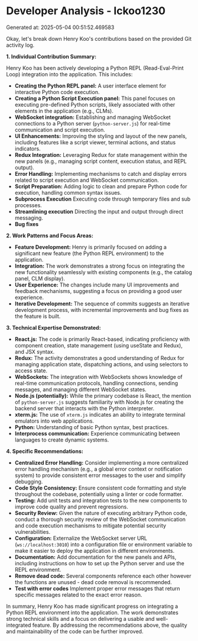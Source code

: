 # Developer Analysis - lckoo1230
Generated at: 2025-05-04 00:51:52.469583

Okay, let's break down Henry Koo's contributions based on the provided Git activity log.

**1. Individual Contribution Summary:**

Henry Koo has been actively developing a Python REPL (Read-Eval-Print Loop) integration into the application. This includes:

*   **Creating the Python REPL panel:**  A user interface element for interactive Python code execution.
*   **Creating a Python Script Execution panel:** This panel focuses on executing pre-defined Python scripts, likely associated with other elements in the application (e.g., CLMs).
*   **WebSocket integration:** Establishing and managing WebSocket connections to a Python server (`python-server.js`) for real-time communication and script execution.
*   **UI Enhancements:** Improving the styling and layout of the new panels, including features like a script viewer, terminal actions, and status indicators.
*   **Redux Integration:** Leveraging Redux for state management within the new panels (e.g., managing script content, execution status, and REPL output).
*   **Error Handling:** Implementing mechanisms to catch and display errors related to script execution and WebSocket communication.
*   **Script Preparation:** Adding logic to clean and prepare Python code for execution, handling common syntax issues.
*  **Subprocess Execution** Executing code through temporary files and sub processes.
*  **Streamlining execution** Directing the input and output through direct messaging.
*  **Bug fixes**

**2. Work Patterns and Focus Areas:**

*   **Feature Development:** Henry is primarily focused on adding a significant new feature (the Python REPL environment) to the application.
*   **Integration:** The work demonstrates a strong focus on integrating the new functionality seamlessly with existing components (e.g., the catalog panel, CLM display).
*   **User Experience:**  The changes include many UI improvements and feedback mechanisms, suggesting a focus on providing a good user experience.
*   **Iterative Development:** The sequence of commits suggests an iterative development process, with incremental improvements and bug fixes as the feature is built.

**3. Technical Expertise Demonstrated:**

*   **React.js:**  The code is primarily React-based, indicating proficiency with component creation, state management (using useState and Redux), and JSX syntax.
*   **Redux:**  The activity demonstrates a good understanding of Redux for managing application state, dispatching actions, and using selectors to access state.
*   **WebSockets:** The integration with WebSockets shows knowledge of real-time communication protocols, handling connections, sending messages, and managing different WebSocket states.
*   **Node.js (potentially):** While the primary codebase is React, the mention of `python-server.js` suggests familiarity with Node.js for creating the backend server that interacts with the Python interpreter.
*   **xterm.js:** The use of `xterm.js` indicates an ability to integrate terminal emulators into web applications.
*   **Python:** Understanding of basic Python syntax, best practices.
*   **Interprocess communication:** Experience communicating between languages to create dynamic systems.

**4. Specific Recommendations:**

*   **Centralized Error Handling:**  Consider implementing a more centralized error handling mechanism (e.g., a global error context or notification system) to provide consistent error messages to the user and simplify debugging.
*   **Code Style Consistency:** Ensure consistent code formatting and style throughout the codebase, potentially using a linter or code formatter.
*   **Testing:** Add unit tests and integration tests to the new components to improve code quality and prevent regressions.
*   **Security Review:**  Given the nature of executing arbitrary Python code, conduct a thorough security review of the WebSocket communication and code execution mechanisms to mitigate potential security vulnerabilities.
*   **Configuration:**  Externalize the WebSocket server URL (`ws://localhost:3010`) into a configuration file or environment variable to make it easier to deploy the application in different environments.
*   **Documentation:**  Add documentation for the new panels and APIs, including instructions on how to set up the Python server and use the REPL environment.
*    **Remove dead code:** Several components reference each other however the functions are unused - dead code removal is recommended.
*    **Test with error codes** Implement proper error messages that return specific messages related to the exact error reason.

In summary, Henry Koo has made significant progress on integrating a Python REPL environment into the application. The work demonstrates strong technical skills and a focus on delivering a usable and well-integrated feature. By addressing the recommendations above, the quality and maintainability of the code can be further improved.

